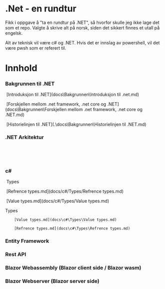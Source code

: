 # .Net - en rundtur

Fikk i oppgave å "ta en rundtur på .NET", så hvorfor skulle jeg ikke lage det som et repo.
Valgte å skrive alt på norsk, siden det sikkert finnes et utall på engelsk. 

Alt av teknisk vil være c# og .NET. 
Hvis det er innslag av powershell, vil det være pwsh som er referert til. 



# Innhold

### Bakgrunnen til .NET

​	[Introduksjon til .NET](docs\Bakgrunnen\Introduksjon til .net.md) 

​	[Forskjellen mellom .net framework, .net core og .NET](docs\Bakgrunnen\Forskjellen mellom .net framework, .net core og .NET.md) 

​	[Historielinjen til .NET](.\docs\Bakgrunnen\Historielinjen til .NET.md) 


### .NET Arkitektur

​	

​	

### c#

​	Types

​		 [Refrence types.md](docs/c#/Types/Refrence types.md) 

​		 [Value types.md](docs/c#/Types/Value types.md) 





Types



 		[Value types.md](docs\c#\Types\Value types.md) 

 		[Refrence types.md](docs\c#\Types\Refrence types.md) 

### Entity Framework





### Rest API





### Blazor Webassembly (Blazor client side / Blazor wasm)





### Blazor Webserver (Blazor server side)





















